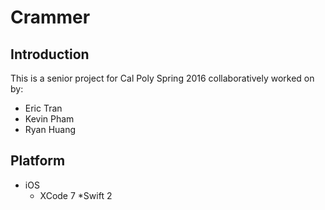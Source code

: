# Crammer

## Introduction
This is a senior project for Cal Poly Spring 2016 collaboratively worked on by:
* Eric Tran
* Kevin Pham
* Ryan Huang

## Platform
* iOS
  * XCode 7
  *Swift 2

